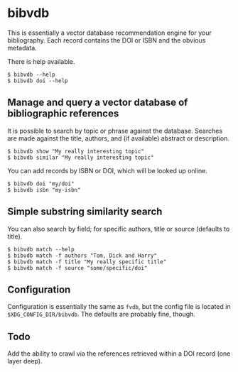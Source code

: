 # bibvdb

This is essentially a vector database recommendation engine for your bibliography.
Each record contains the DOI or ISBN and the obvious metadata.

There is help available.

```
$ bibvdb --help
$ bibvdb doi --help
```


## Manage and query a vector database of bibliographic references

It is possible to search by topic or phrase against the database.
Searches are made against the title, authors, and (if available) abstract or description.

```
$ bibvdb show "My really interesting topic"
$ bibvdb similar "My really interesting topic"
```

You can add records by ISBN or DOI, which will be looked up online.

```
$ bibvdb doi "my/doi"
$ bibvdb isbn "my-isbn"
```

## Simple substring similarity search

You can also search by field; for specific authors, title or source (defaults to title).

```
$ bibvdb match --help
$ bibvdb match -f authors "Tom, Dick and Harry"
$ bibvdb match -f title "My really specific title"
$ bibvdb match -f source "some/specific/doi"
```


## Configuration

Configuration is essentially the same as `fvdb`, but the config file is located in `$XDG_CONFIG_DIR/bibvdb`. The defaults are probably fine, though.


## Todo

Add the ability to crawl via the references retrieved within a DOI record (one layer deep).

